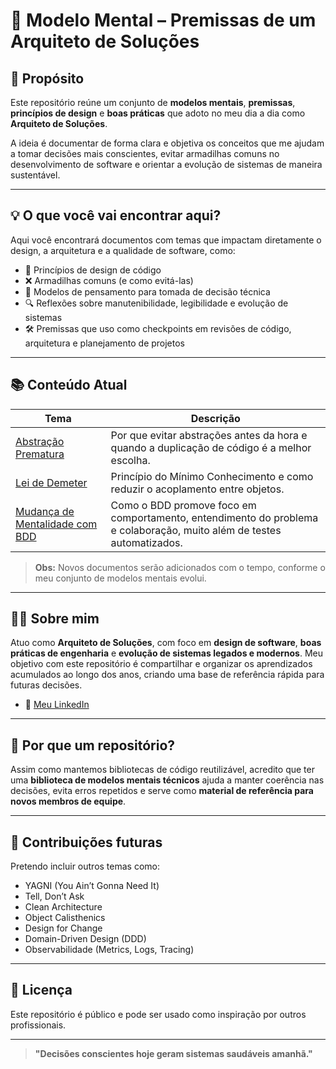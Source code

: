 # 🧠 Modelo Mental – Premissas de um Arquiteto de Soluções

## 🎯 Propósito

Este repositório reúne um conjunto de **modelos mentais**, **premissas**, **princípios de design** e **boas práticas** que adoto no meu dia a dia como **Arquiteto de Soluções**.

A ideia é documentar de forma clara e objetiva os conceitos que me ajudam a tomar decisões mais conscientes, evitar armadilhas comuns no desenvolvimento de software e orientar a evolução de sistemas de maneira sustentável.

---

## 💡 O que você vai encontrar aqui?

Aqui você encontrará documentos com temas que impactam diretamente o design, a arquitetura e a qualidade de software, como:

- 📏 Princípios de design de código
- ❌ Armadilhas comuns (e como evitá-las)
- 🧠 Modelos de pensamento para tomada de decisão técnica
- 🔍 Reflexões sobre manutenibilidade, legibilidade e evolução de sistemas
- 🛠️ Premissas que uso como checkpoints em revisões de código, arquitetura e planejamento de projetos

---

## 📚 Conteúdo Atual

| Tema | Descrição |
|------|-----------|
| [Abstração Prematura](./abstraction.md) | Por que evitar abstrações antes da hora e quando a duplicação de código é a melhor escolha. |
| [Lei de Demeter](./lei-de-demeter.md) | Princípio do Mínimo Conhecimento e como reduzir o acoplamento entre objetos. |
| [Mudança de Mentalidade com BDD](./bdd.md) | Como o BDD promove foco em comportamento, entendimento do problema e colaboração, muito além de testes automatizados. |

> **Obs:** Novos documentos serão adicionados com o tempo, conforme o meu conjunto de modelos mentais evolui.

---

## 👨‍💻 Sobre mim

Atuo como **Arquiteto de Soluções**, com foco em **design de software**, **boas práticas de engenharia** e **evolução de sistemas legados e modernos**. Meu objetivo com este repositório é compartilhar e organizar os aprendizados acumulados ao longo dos anos, criando uma base de referência rápida para futuras decisões.

- 🔗 [Meu LinkedIn](https://www.linkedin.com/in/lucianoyamane/)

---

## 🚀 Por que um repositório?

Assim como mantemos bibliotecas de código reutilizável, acredito que ter uma **biblioteca de modelos mentais técnicos** ajuda a manter coerência nas decisões, evita erros repetidos e serve como **material de referência para novos membros de equipe**.

---

## 🌱 Contribuições futuras

Pretendo incluir outros temas como:

- YAGNI (You Ain’t Gonna Need It)
- Tell, Don’t Ask
- Clean Architecture
- Object Calisthenics
- Design for Change
- Domain-Driven Design (DDD)
- Observabilidade (Metrics, Logs, Tracing)

---

## 📜 Licença

Este repositório é público e pode ser usado como inspiração por outros profissionais.

---

> **"Decisões conscientes hoje geram sistemas saudáveis amanhã."**
